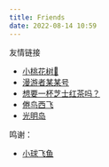 ```yaml
---
title: Friends
date: 2022-08-14 10:59
---
```


友情链接
- [小桃花树🌸](https://strawberryxuan.icu)
- [漫游者某某号](https://notion-next-six-henna.vercel.app)
- [想要一杯芝士红茶吗？](https://sunnkynews.icu)
- [倦鸟西飞](https://nisedenkibran.club)
- [光明岛](https://mokuyo.uk/)

鸣谢：
- [小球飞鱼](https://mantyke.icu)